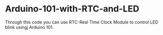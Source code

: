 # Arduino-101-with-RTC-and-LED
Through this code you can use RTC-Real Time Clock Module to control LED blink usingj Arduino 101.
